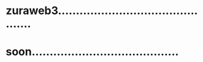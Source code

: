# zuraweb3..............................................
# soon.........................................
